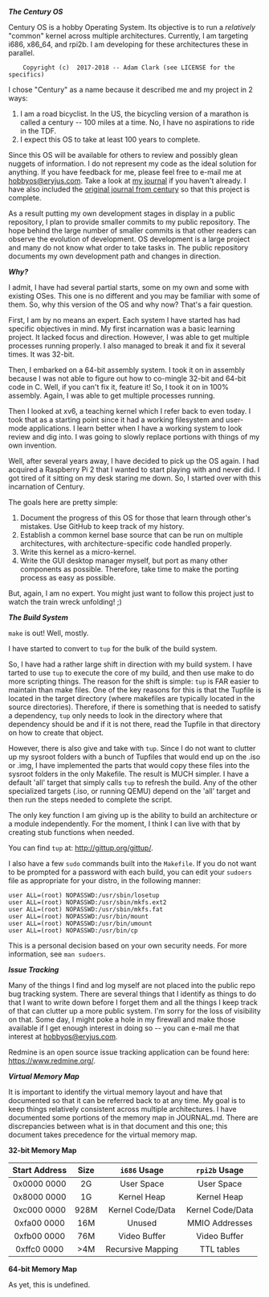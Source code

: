 ***The Century OS***

Century OS is a hobby Operating System.  Its objective is to run a *relatively* "common" kernel across multiple architectures.  Currently, I am targeting i686, x86_64, and rpi2b.  I am developing for these architectures these in parallel.

        Copyright (c)  2017-2018 -- Adam Clark (see LICENSE for the specifics)


I chose "Century" as a name because it described me and my project in 2 ways:
1) I am a road bicyclist.  In the US, the bicycling version of a marathon is called a century -- 100 miles at a time.  No, I have no aspirations to ride in the TDF.
2) I expect this OS to take at least 100 years to complete.

Since this OS will be available for others to review and possibly glean nuggets of information.  I do not represent my code as the ideal solution for anything.  If you have feedback for me, please feel free to e-mail me at hobbyos@eryjus.com.  Take a look at [my journal](./JOURNAL.md) if you haven't already.  I have also included the [original journal from century](./JOURNAL-century.md) so that this project is complete.

As a result putting my own development stages in display in a public repository, I plan to provide smaller commits to my public repository.  The hope behind the large number of smaller commits is that other readers can observe the evolution of development.  OS development is a large project and many do not know what order to take tasks in.  The public repository documents my own development path and changes in direction.


***Why?***

I admit, I have had several partial starts, some on my own and some with existing OSes.  This one is no different and you may be familiar with some of them.  So, why this version of the OS and why now?  That's a fair question.

First, I am by no means an expert.  Each system I have started has had specific objectives in mind.  My first incarnation was a basic learning project.  It lacked focus and direction.  However, I was able to get multiple processes running properly.  I also managed to break it and fix it several times.  It was 32-bit.

Then, I embarked on a 64-bit assembly system.  I took it on in assembly because I was not able to figure out how to co-mingle 32-bit and 64-bit code in C.  Well, if you can't fix it, feature it!  So, I took it on in 100% assembly.  Again, I was able to get multiple processes running.

Then I looked at xv6, a teaching kernel which I refer back to even today.  I took that as a starting point since it had a working filesystem and user-mode applications.  I learn better when I have a working system to look review and dig into.  I was going to slowly replace portions with things of my own invention.

Well, after several years away, I have decided to pick up the OS again.  I had acquired a Raspberry Pi 2 that I wanted to start playing with and never did.  I got tired of it sitting on my desk staring me down.  So, I started over with this incarnation of Century.

The goals here are pretty simple:
1. Document the progress of this OS for those that learn through other's mistakes.  Use GitHub to keep track of my history.
2. Establish a common kernel base source that can be run on multiple architectures, with architecture-specific code handled properly.
3. Write this kernel as a micro-kernel.
4. Write the GUI desktop manager myself, but port as many other components as possible.  Therefore, take time to make the porting process as easy as possible.

But, again, I am no expert.  You might just want to follow this project just to watch the train wreck unfolding!  ;)


***The Build System***

`make` is out!  Well, mostly.

I have started to convert to `tup` for the bulk of the build system.

So, I have had a rather large shift in direction with my build system.  I have tarted to use `tup` to execute the core of my build, and then use make to do more scripting things.  The reason for the shift is simple: `tup` is FAR easier to maintain than make files.  One of the key reasons for this is that the Tupfile is located in the target directory (where makefiles are typically located in the source directories).  Therefore, if there is something that is needed to satisfy a dependency, `tup` only needs to look in the directory where that dependency should be and if it is not there, read the Tupfile in that directory on how to create that object.

However, there is also give and take with `tup`.  Since I do not want to clutter up my sysroot folders with a bunch of Tupfiles that would end up on the .iso or .img, I have implemented the parts that would copy these files into the sysroot folders in the only Makefile.  The result is MUCH simpler.  I have a default 'all' target that simply calls `tup` to refresh the build.  Any of the other specialized targets (.iso, or running QEMU) depend on the 'all' target and then run the steps needed to complete the script.

The only key function I am giving up is the ability to build an architecture or a module independently.  For the moment, I think I can live with that by creating stub functions when needed.

You can find `tup` at: http://gittup.org/gittup/.

I also have a few `sudo` commands built into the `Makefile`.  If you do not want to be prompted for a password with each build, you can edit your `sudoers` file as appropriate for your distro, in the following manner:

```
user ALL=(root) NOPASSWD:/usr/sbin/losetup
user ALL=(root) NOPASSWD:/usr/sbin/mkfs.ext2
user ALL=(root) NOPASSWD:/usr/sbin/mkfs.fat
user ALL=(root) NOPASSWD:/usr/bin/mount
user ALL=(root) NOPASSWD:/usr/bin/umount
user ALL=(root) NOPASSWD:/usr/bin/cp
```

This is a personal decision based on your own security needs.  For more information, see `man sudoers`.


***Issue Tracking***

Many of the things I find and log myself are not placed into the public repo bug tracking system.  There are several things that I identify as things to do that I want to write down before I forget them and all the things I keep track of that can clutter up a more public system.  I'm sorry for the loss of visibility on that.  Some day, I might poke a hole in my firewall and make those available if I get enough interest in doing so -- you can e-mail me that interest at hobbyos@eryjus.com.

Redmine is an open source issue tracking application can be found here: https://www.redmine.org/.


***Virtual Memory Map***

It is important to identify the virtual memory layout and have that documented so that it can be referred back to at any time.  My goal is to keep things relatively consistent across multiple architectures.  I have documented some portions of the memory map in JOURNAL.md.  There are discrepancies between what is in that document and this one; this document takes precedence for the virtual memory map.


**32-bit Memory Map**

| Start Address | Size |   `i686` Usage    |     `rpi2b` Usage      |
|:-------------:|:----:|:-----------------:|:----------------------:|
|  0x0000 0000  |  2G  |    User Space     |      User Space        |
|  0x8000 0000  |  1G  |   Kernel Heap     |     Kernel Heap        |
|  0xc000 0000  | 928M | Kernel Code/Data  |    Kernel Code/Data    |
|  0xfa00 0000  | 16M  |      Unused       |     MMIO Addresses     |
|  0xfb00 0000  | 76M  |   Video Buffer    |     Video Buffer       |
|  0xffc0 0000  | >4M  | Recursive Mapping |      TTL tables        |


**64-bit Memory Map**

As yet, this is undefined.